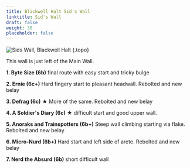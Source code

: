 ```yaml
---
title: Blackwell Halt Sid's Wall
linktitle: Sid's Wall
draft: false
weight: 30
placeholder: false
---
```


![Sids Wall, Blackwell Halt](/img/peak/buxton/Blackwell-Halt_Sids-Wall.jpg)
{.topo}

This wall is just left of the Main Wall.

**1. Byte Size  (6b)**  final route with easy start and tricky bulge 

**2. Ernie (6c+)**  Hard fingery start to pleasant headwall. <span class="new">Rebolted and new belay</span> 

**3. Defrag (6c)** &starf;  More of the same. <span class="new">Rebolted and new belay</span> 

**4. A Soldier's Diary (6c)** &starf;  difficult start and good upper wall. 

**5. Anoraks and Trainspotters (6b+)** Steep wall climbing starting via flake. <span class="new">Rebolted and new belay</span>

**6. Micro-Nurd (6b+)**  Hard start and left side of arete. <span class="new">Rebolted and new belay</span>  

**7. Nerd the Absurd (6b)**  short difficult wall 
